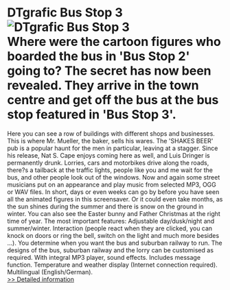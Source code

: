 # DTgrafic Bus Stop 3<br />![DTgrafic Bus Stop 3](https://mycommerce.akamaized.net/api/pimages/P181430/BIG/181430.JPG)<br />Where were the cartoon figures who boarded the bus in 'Bus Stop 2' going to? The secret has now been revealed. They arrive in the town centre and get off the bus at the bus stop featured in 'Bus Stop 3'.
Here you can see a row of buildings with different shops and businesses. This is where Mr. Mueller, the baker, sells his wares. The 'SHAKES BEER' pub is a popular haunt for the men in particular, leaving at a stagger. Since his release, Nat S. Cape enjoys coming here as well, and Luis Dringer is permanently drunk.
Lorries, cars and motorbikes drive along the roads, there?s a tailback at the traffic lights, people like you and me wait for the bus, and other people look out of the windows.
Now and again some street musicians put on an appearance and play music from selected MP3, OGG or WAV files.
In short, days or even weeks can go by before you have seen all the animated figures in this screensaver. Or it could even take months, as the sun shines during the summer and there is snow on the ground in winter. You can also see the Easter bunny and Father Christmas at the right time of year.
The most important features:
Adjustable day/dusk/night and summer/winter.
Interaction (people react when they are clicked, you can knock on doors or ring the bell, switch on the light and much more besides ...).
You determine when you want the bus and suburban railway to run.
The designs of the bus, suburban railway and the lorry can be customised as required.
With integral MP3 player, sound effects.
Includes message function.
Temperature and weather display (Internet connection required).
Multilingual (English/German).<br />[>> Detailed information](https://secure.shareit.com/shareit/product.html?productid=181430&affiliateid=200057808)